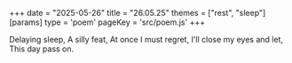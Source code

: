 +++
date = "2025-05-26"
title = "26.05.25"
themes = ["rest", "sleep"]
[params]
  type = 'poem'
  pageKey = 'src/poem.js'
+++

Delaying sleep,
A silly feat,
At once I must regret,
I'll close my eyes and let,
This day pass on.
